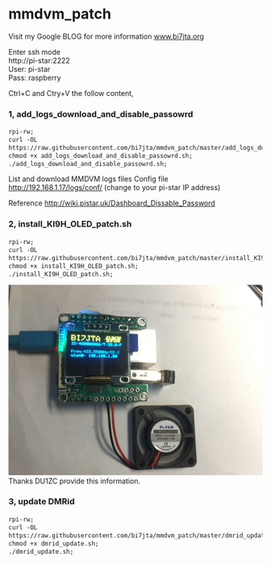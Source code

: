 # mmdvm_patch  
Visit my Google BLOG for more information www.bi7jta.org

Enter ssh mode  
http://pi-star:2222   
User:  pi-star   
Pass:  raspberry   

Ctrl+C and Ctry+V the follow content,      

### 1, add_logs_download_and_disable_passowrd  
```
rpi-rw;  
curl -OL https://raw.githubusercontent.com/bi7jta/mmdvm_patch/master/add_logs_download_and_disable_passowrd.sh;     
chmod +x add_logs_download_and_disable_passowrd.sh;     
./add_logs_download_and_disable_passowrd.sh;    
```
List and download MMDVM logs files Config file  
http://192.168.1.17/logs/conf/ (change to your pi-star IP address)  


Reference http://wiki.pistar.uk/Dashboard_Dissable_Password  

### 2, install_KI9H_OLED_patch.sh    

```
rpi-rw;
curl -OL https://raw.githubusercontent.com/bi7jta/mmdvm_patch/master/install_KI9H_OLED_patch.sh;   
chmod +x install_KI9H_OLED_patch.sh;   
./install_KI9H_OLED_patch.sh;  

```

![Image loading ...](/KI9H_OLED.JPG)     
Thanks DU1ZC provide this information.  


### 3, update DMRid    

```
rpi-rw;
curl -OL https://raw.githubusercontent.com/bi7jta/mmdvm_patch/master/dmrid_update.sh;   
chmod +x dmrid_update.sh;   
./dmrid_update.sh;  

```
